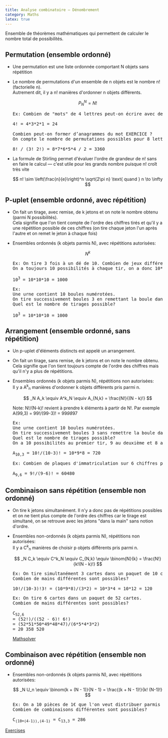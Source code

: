 ```yaml
---
title: Analyse combinatoire — Dénombrement
category: Maths
latex: true
---
```


Ensemble de théorèmes mathématiques qui permettent de calculer le nombre total de possibilités.

## Permutation (ensemble ordonné)

* Une permutation est une liste ordonnée comportant N objets sans répétition

* Le nombre de permutations d'un ensemble de n objets est le nombre n! (factorielle n).  
  Autrement dit, il y a n! manières d'ordonner n objets différents.

  $$
  P^N_N = N!
  $$

  <pre>
  Ex: Combien de "mots" de 4 lettres peut-on écrire avec des lettres du mot ABCD?

  4! = 4*3*2*1 = 24

  Combien peut-on former d’anagrammes du mot EXERCICE ?
  On compte le nombre de permutations possibles pour 8 lettres (8!), et on retranche les duplicats à cause de la lettre E (3!) et de la lettre C (2!)

  8! / (3! 2!) = 8*7*6*5*4 / 2 = 3360
  </pre>

* La formule de Stirling permet d'évaluer l'ordre de grandeur de n! sans en faire le calcul — c'est utile pour les grands nombre puisque n! croît très vite

  $$
  n! \sim \left(\frac{n}{e}\right)^n \sqrt{2\pi n} \text{ quand } n \to \infty
  $$

## P-uplet (ensemble ordonné, avec répétition)

* On fait un tirage, avec remise, de k jetons et on note le nombre obtenu (parmi N possibilités).  
  Cela signifie que l'on tient compte de l'ordre des chiffres tirés et qu'il y a une répétition possible de ces chiffres (on tire chaque jeton l'un après l'autre et on remet le jeton à chaque fois)

* Ensembles ordonnés (k objets parmis N), avec répétitions autorisées:  

  $$
  N^k
  $$

  <pre>
  Ex: On tire 3 fois à un dé de 10. Combien de jeux différents peut-on obtenir?
  On a toujours 10 possibilités à chaque tir, on a donc 10*10*10 possibilités (10**3)

  10<sup>3</sup> = 10*10*10 = 1000
  </pre>

  <pre>
  Ex:  
  Une urne contient 10 boules numérotées.  
  On tire successivement boules 3 en remettant la boule dans l'urne à chaque fois.  
  Quel est le nombre de tirages possible?

  10<sup>3</sup> = 10*10*10 = 1000
  </pre>

## Arrangement (ensemble ordonné, sans répétition)

* Un p-uplet d'éléments distincts est appelé un arrangement.

* On fait un tirage, sans remise, de k jetons et on note le nombre obtenu.
  Cela signifie que l'on tient toujours compte de l'ordre des chiffres mais qu'il n'y a plus de répétitions.

* Ensembles ordonnés (k objets parmis N), répétitions non autorisées:  
  Il y a A<sup>k</sup><sub>n</sub> manières d'ordonner k objets différents pris parmi n.

  $$
  _N A_k \equiv A^k_N \equiv A_{N,k} = \frac{N!}{(N - k)!}
  $$

  Note: N!/(N-k)! revient à prendre k éléments à partir de N!. Par exemple A(99,3) = 99!/(99-3)! = 99*98*97

  <pre>
  Ex: 
  Une urne contient 10 boules numérotées.  
  On tire successivement boules 3 sans remettre la boule dans l'urne.  
  Quel est le nombre de tirages possible?
  On a 10 possibilités au premier tir, 9 au deuxième et 8 au troisième: on a donc 10*9*8 possibilités (10!/(10-3)!)

  A<sub>10,3</sub> = 10!/(10-3)! = 10*9*8 = 720
  </pre>

  <pre>
  Ex: Combien de plaques d'immatriculation sur 6 chiffres peut-on créer?

  A<sub>9,6</sub> = 9!/(9-6)! = 60480
  </pre>

## Combinaison sans répétition (ensemble non ordonné)

* On tire k jetons simultanément. Il n'y a donc pas de répétitions possibles et on ne tient plus compte de l'ordre des chiffres car le tirage est simultané, on se retrouve avec les jetons "dans la main" sans notion d'ordre.

* Ensembles non-ordonnés (k objets parmis N), répétitions non autorisées:  
  Il y a C<sup>k</sup><sub>n</sub> manières de choisir p objets différents pris parmi n.

  $$
  _N C_k \equiv C^k_N \equiv C_{N,k} \equiv \binom{N}{k} = \frac{N!}{k!(N - k)!}
  $$

  <pre>
  Ex: On tire simultanément 3 cartes dans un paquet de 10 cartes (= non ordonné, sans remise et sans répétition).  
  Combien de mains différentes sont possibles?

  10!/(10-3)!3! = (10*9*8)/(3*2) = 10*3*4 = 10*12 = 120
  </pre>

  <pre>
  Ex: On tire 6 cartes dans un paquet de 52 cartes.  
  Combien de mains différentes sont possibles?

  C<sub>52,6</sub>
  = (52!)/((52 - 6)! 6!)
  = (52*51*50*49*48*47)/(6*5*4*3*2)
  = 20 358 520
  </pre>

  [Mathsolver](https://mathsolver.microsoft.com/en/solve-problem/%60frac%7B%2032%20!%20%20%20%20%7D%7B%20(32-4)%20!%20%204%20!%20%20%20%20%7D)

## Combinaison avec répétition (ensemble non ordonné)

* Ensembles non-ordonnés (k objets parmis N), avec répétitions autorisées:

  $$
  _N U_n \equiv \binom{k + (N - 1)}{N - 1} = \frac{(k + N - 1)!}{k! (N-1)!}
  $$

  <pre>
  Ex: On a 10 pièces de 1€ que l'on veut distribuer parmis 4 personnes.  
  Combien de combinaisons différentes sont possibles?

  C<sub>(10+(4-1)),(4-1)</sub> = C<sub>13,3</sub> = 286
  </pre>

[Exercises](https://www.annales2maths.com/terminale-specialite-mathematiques-denombrement-2/)